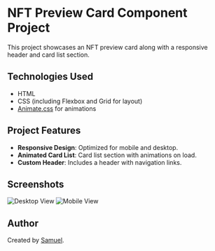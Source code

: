 # NFT Preview Card Component Project

This project showcases an NFT preview card along with a responsive header and card list section.

## Technologies Used
- HTML
- CSS (including Flexbox and Grid for layout)
- [Animate.css](https://animate.style/) for animations

## Project Features
- **Responsive Design**: Optimized for mobile and desktop.
- **Animated Card List**: Card list section with animations on load.
- **Custom Header**: Includes a header with navigation links.

## Screenshots
![Desktop View](images/screenshot-desktop.png)
![Mobile View](images/screenshot-mobile.png)

## Author
Created by [Samuel](https://samurks.github.io/portifolio-card/).
